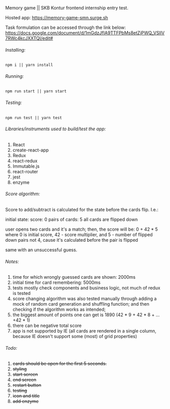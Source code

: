 Memory game || SKB Kontur frontend internship entry test.

Hosted app: https://memory-game-smn.surge.sh


Task formulation can be accessed through the link below:
https://docs.google.com/document/d/1mGdzJfIA9TTFPbMs8etZjPWQ_VSlIV7RWc4kcJXXTQI/edit#

###### Installing:
    npm i || yarn install
###### Running:
    npm run start || yarn start
###### Testing:
    npm run test || yarn test


###### Libraries/instruments used to build/test the app:
1. React
2. create-react-app
3. Redux
4. react-redux
5. Immutable.js
6. react-router
7. jest
8. enzyme

###### Score algorithm:
Score to add/subtract is calculated for the state before the cards flip.
I.e.:

initial state:
score: 0
pairs of cards: 5
all cards are flipped down

user opens two cards and it's a match; then, the score will be: 0 + 42 * 5
where 0 is initial score, 42 - score multiplier, and 5 - number of flipped down pairs
not 4, cause it's calculated before the pair is flipped

same with an unsuccessful guess.

###### Notes:
1. time for which wrongly guessed cards are shown: 2000ms
2. initial time for card remembering: 5000ms
3. tests mostly check components and business logic, not much of redux is tested
4. score changing algorithm was also tested manually through adding a mock of random card generation
and shuffling function; and then checking if the algorithm works as intended;
5. the biggest amount of points one can get is 1890 (42 \* 9 + 42 \* 8 + ... +42 \* 1)
6. there can be negative total score
7. app is not supported by IE (all cards are rendered in a single column, because IE doesn't support some (most) of grid properties)

###### Todo:
1. ~~cards should be open for the first 5 seconds.~~
2. ~~styling~~
3. ~~start screen~~
4. ~~end screen~~
5. ~~restart button~~
6. ~~testing~~
7. ~~icon and title~~
8. ~~add enzyme~~
